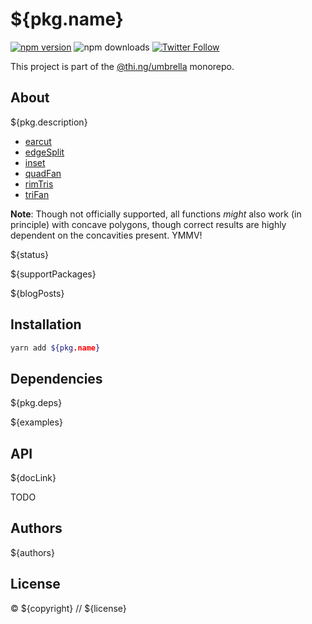 # ${pkg.name}

[![npm version](https://img.shields.io/npm/v/${pkg.name}.svg)](https://www.npmjs.com/package/${pkg.name})
![npm downloads](https://img.shields.io/npm/dm/${pkg.name}.svg)
[![Twitter Follow](https://img.shields.io/twitter/follow/thing_umbrella.svg?style=flat-square&label=twitter)](https://twitter.com/thing_umbrella)

This project is part of the
[@thi.ng/umbrella](https://github.com/thi-ng/umbrella/) monorepo.

<!-- TOC -->

## About

${pkg.description}

- [earcut](https://github.com/thi-ng/umbrella/tree/master/packages/geom-tessellate/src/earcut.ts)
- [edgeSplit](https://github.com/thi-ng/umbrella/tree/master/packages/geom-tessellate/src/edge-split.ts)
- [inset](https://github.com/thi-ng/umbrella/tree/master/packages/geom-tessellate/src/inset.ts)
- [quadFan](https://github.com/thi-ng/umbrella/tree/master/packages/geom-tessellate/src/quad-fan.ts)
- [rimTris](https://github.com/thi-ng/umbrella/tree/master/packages/geom-tessellate/src/rim-tris.ts)
- [triFan](https://github.com/thi-ng/umbrella/tree/master/packages/geom-tessellate/src/tri-fan.ts)

**Note**: Though not officially supported, all functions *might* also
work (in principle) with concave polygons, though correct results are
highly dependent on the concavities present. YMMV!

${status}

${supportPackages}

${blogPosts}

## Installation

```bash
yarn add ${pkg.name}
```

## Dependencies

${pkg.deps}

${examples}

## API

${docLink}

TODO

## Authors

${authors}

## License

&copy; ${copyright} // ${license}
